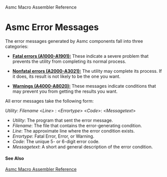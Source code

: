 Asmc Macro Assembler Reference

# Asmc Error Messages

The error messages generated by Asmc components fall into three categories:

- [**Fatal errors (A1000-A1901):**](fatal.md)
These indicate a severe problem that prevents the utility from completing its normal process.

- [**Nonfatal errors (A2000-A3021):**](nonfatal.md)
The utility may complete its process. If it does, its result is not likely to be the one you want.

- [**Warnings (A4000-A8020):**](warnings.md)
These messages indicate conditions that may prevent you from getting the results you want.

All error messages take the following form:

_Utility_: _Filename_ <_Line_> : <_Errortype_> <_Code_>: <_Messagetext_>

- _Utility_: The program that sent the error message.
- _Filename_: The file that contains the error-generating condition.
- _Line_: The approximate line where the error condition exists.
- _Errortype_: Fatal Error, Error, or Warning.
- _Code_: The unique 5- or 6-digit error code.
- _Messagetext_: A short and general description of the error condition.

#### See Also

[Asmc Macro Assembler Reference](../readme.md)
